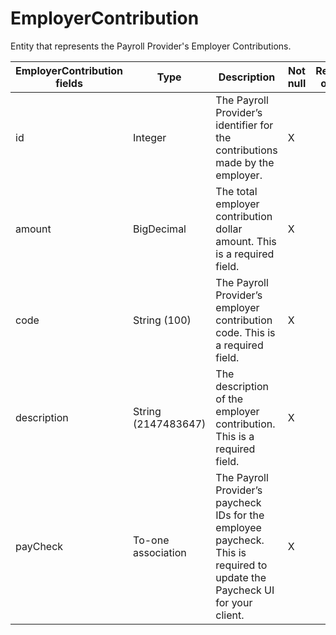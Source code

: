 # EmployerContribution

Entity that represents the Payroll Provider's Employer Contributions.

<table>
    <colgroup>
        <col width="20%" />
        <col width="20%" />
        <col width="20%" />
        <col width="20%" />
        <col width="20%" />
    </colgroup>
    <thead>
        <tr class="header">
            <th>EmployerContribution fields</th>
            <th>Type</th>
            <th>Description</th>
            <th>Not null</th>
            <th>Read-only</th>
        </tr>
    </thead>
    <tbody>
        <tr class="odd">
            <td>id</td>
            <td>Integer</td>
            <td>The Payroll Provider’s identifier for the contributions made by the employer.</td>
            <td>X</td>
            <td></td>
        </tr>
        <tr class="even">
            <td>amount</td>
            <td>BigDecimal</td>
            <td>The total employer contribution dollar amount. This is a required field.</td>
            <td>X</td>
            <td></td>
        </tr>
        <tr class="odd">
            <td>code</td>
            <td>String (100)</td>
            <td>The Payroll Provider’s employer contribution code. This is a required field.</td>
            <td>X</td>
            <td></td>
        </tr>
        <tr class="even">
            <td>description</td>
            <td>String (2147483647)</td>
            <td>The description of the employer contribution. This is a required field.</td>
            <td>X</td>
            <td></td>
        </tr>
        <tr class="odd">
            <td>payCheck</td>
            <td>To-one association</td>
            <td>The Payroll Provider’s paycheck IDs for the employee paycheck. This is required to update the Paycheck UI for your client.</td>
            <td>X</td>
            <td></td>
        </tr>
    </tbody>
</table>


     
        
